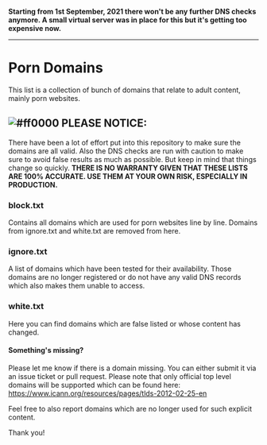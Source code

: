 **Starting from 1st September, 2021 there won't be any further DNS checks anymore. A small virtual server was in place for this but it's getting too expensive now.**

---

# Porn Domains
This list is a collection of bunch of domains that relate to adult content, mainly porn websites.

## ![#ff0000](https://placehold.co/15/ff0000/ff0000) PLEASE NOTICE:
There have been a lot of effort put into this repository to make sure the domains are all valid. Also the DNS checks are run with caution to make sure to avoid false results as much as possible. But keep in mind that things change so quickly. **THERE IS NO WARRANTY GIVEN THAT THESE LISTS ARE 100% ACCURATE. USE THEM AT YOUR OWN RISK, ESPECIALLY IN PRODUCTION.**

### block.txt
Contains all domains which are used for porn websites line by line. Domains from ignore.txt and white.txt are removed from here.

### ignore.txt
A list of domains which have been tested for their availability. Those domains are no longer registered or do not have any valid DNS records which also makes them unable to access.

### white.txt
Here you can find domains which are false listed or whose content has changed.

#### Something's missing?
Please let me know if there is a domain missing. You can either submit it via an issue ticket or pull request. Please note that only official top level domains will be supported which can be found here: https://www.icann.org/resources/pages/tlds-2012-02-25-en

Feel free to also report domains which are no longer used for such explicit content.

Thank you!